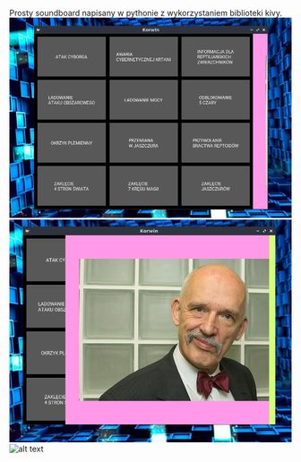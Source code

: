 Prosty soundboard napisany w pythonie z wykorzystaniem biblioteki kivy.  
![image missing](other/screenshot.png)  
![image missing](other/screenshot2.png)  
![alt text](http://www.wtfpl.net/wp-content/uploads/2012/12/wtfpl-badge-1.png)  
